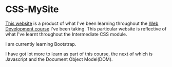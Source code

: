 # CSS-MySite

[This website](https://davidjosephind.github.io/CSS-MySite/) is a product of what I've been learning throughout the [Web Development course](https://www.udemy.com/course/the-complete-web-development-bootcamp/) I've been taking. This particular website is reflective of what I've learnt throughout the Intermediate CSS module.

I am currently learning Bootstrap.

I have got lot more to learn as part of this course, the next of which is Javascript and the Document Object Model(DOM).
